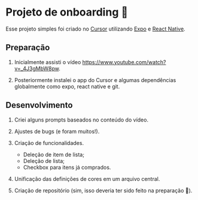 # Projeto de onboarding 🤙

Esse projeto simples foi criado no [Cursor](https://www.cursor.com/) utilizando [Expo](https://expo.dev) e [React Native](https://reactnative.dev/). 

## Preparação

1. Inicialmente assisti o vídeo https://www.youtube.com/watch?v=_4J3gMbW8pw.

2. Posteriormente instalei o app do Cursor e algumas dependências globalmente como expo, react native e git.

## Desenvolvimento

1. Criei alguns prompts baseados no conteúdo do vídeo.

2. Ajustes de bugs (e foram muitos!).

3. Criação de funcionalidades.
   - Deleção de item de lista;
   - Deleção de lista;
   - Checkbox para itens já comprados.
   
4. Unificação das definições de cores em um arquivo central.

5. Criação de repositório (sim, isso deveria ter sido feito na preparação 🤦).

